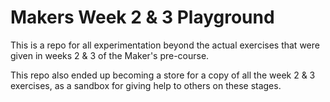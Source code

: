 # Makers Week 2 & 3 Playground

This is a repo for all experimentation beyond the actual exercises that were given in weeks 2 & 3 of the Maker's pre-course.

This repo also ended up becoming a store for a copy of all the week 2 & 3 exercises, as a sandbox for giving help to others on these stages.
